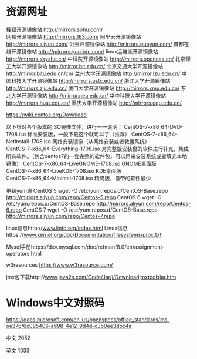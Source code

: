 
# 资源网址
搜狐开源镜像站
http://mirrors.sohu.com/  
网易开源镜像站
http://mirrors.163.com/ 
阿里云开源镜像站
http://mirrors.aliyun.com/ 
公云开源镜像站
http://mirrors.pubyun.com/ 
首都在线开源镜像站
http://mirrors.yun-idc.com/ 
linux运维派开源镜像站
http://mirrors.skyshe.cn/ 
中科院开源镜像站
http://mirrors.opencas.cn/ 
北京理工大学开源镜像站
http://mirror.bit.edu.cn/ 
北京交通大学开源镜像站
http://mirror.bjtu.edu.cn/cn/ 
兰州大学开源镜像站
http://mirror.lzu.edu.cn/ 
中国科技大学开源镜像站
http://mirrors.ustc.edu.cn/ 
浙江大学开源镜像站
http://mirrors.zju.edu.cn/ 
厦门大学开源镜像站
http://mirrors.xmu.edu.cn/ 
东北大学开源镜像站
http://mirror.neu.edu.cn/ 
华中科技大学开源镜像站
http://mirrors.hust.edu.cn/ 
重庆大学开源镜像站
http://mirrors.cqu.edu.cn/

https://wiki.centos.org/Download

以下针对各个版本的ISO镜像文件，进行一一说明：
CentOS-7-x86_64-DVD-1708.iso               标准安装版，一般下载这个就可以了（推荐）
CentOS-7-x86_64-NetInstall-1708.iso        网络安装镜像（从网络安装或者救援系统）  
CentOS-7-x86_64-Everything-1708.iso        对完整版安装盘的软件进行补充，集成所有软件。（包含centos7的一套完整的软件包，可以用来安装系统或者填充本地镜像）
CentOS-7-x86_64-LiveGNOME-1708.iso         GNOME桌面版  
CentOS-7-x86_64-LiveKDE-1708.iso           KDE桌面版  
CentOS-7-x86_64-Minimal-1708.iso           精简版，自带的软件最少



更新yum源
CentOS 5
wget -O /etc/yum.repos.d/CentOS-Base.repo http://mirrors.aliyun.com/repo/Centos-5.repo
CentOS 6
wget -O /etc/yum.repos.d/CentOS-Base.repo http://mirrors.aliyun.com/repo/Centos-6.repo
CentOS 7
wget -O /etc/yum.repos.d/CentOS-Base.repo http://mirrors.aliyun.com/repo/Centos-7.repo

linux信息http://www.linfo.org/index.html
Linux信息https://www.kernel.org/doc/Documentation/filesystems/proc.txt

Mysql手册https://dev.mysql.com/doc/refman/8.0/en/assignment-operators.html

w3resources https://www.w3resource.com/

jmx包下载http://www.java2s.com/Code/Jar/j/Downloadjmxtoolsjar.htm





# Windows中文对照码

https://docs.microsoft.com/en-us/openspecs/office_standards/ms-oe376/6c085406-a698-4e12-9d4d-c3b0ee3dbc4a

中文  2052

英文 1033